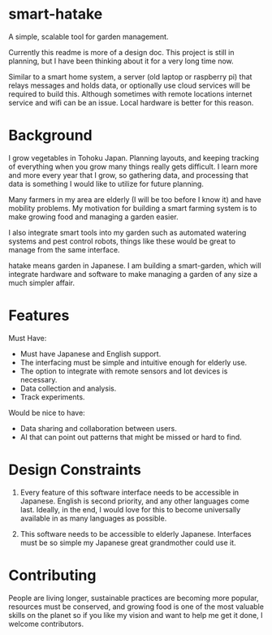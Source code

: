 # smart-hatake
A simple, scalable tool for garden management.

Currently this readme is more of a design doc. This project is still in planning, but I have been thinking about it for a very long time now.

Similar to a smart home system, a server (old laptop or raspberry pi) that relays messages and holds data, or optionally use cloud services will be required to build this. Although sometimes with remote locations internet service and wifi can be an issue. Local hardware is better for this reason.

Background
==========

I grow vegetables in Tohoku Japan. Planning layouts, and keeping tracking of everything when you grow many things really gets difficult. I learn more and more every year that I grow, so gathering data, and processing that data is something I would like to utilize for future planning.

Many farmers in my area are elderly (I will be too before I know it) and have mobility problems. My motivation for building a smart farming system is to make growing food and managing a garden easier.

I also integrate smart tools into my garden such as automated watering systems and pest control robots, things like these would be great to manage from the same interface. 

hatake means garden in Japanese. I am building a smart-garden, which will integrate hardware and software to make managing a garden of any size a much simpler affair.


Features
========

Must Have:
* Must have Japanese and English support.
* The interfacing must be simple and intuitive enough for elderly use.
* The option to integrate with remote sensors and Iot devices is necessary.
* Data collection and analysis.
* Track experiments.
 
Would be nice to have:
* Data sharing and collaboration between users.
* AI that can point out patterns that might be missed or hard to find.


Design Constraints
==================

1. Every feature of this software interface needs to be accessible in Japanese. English is second priority, and any other languages come last. Ideally, in the end, I would love for this to become universally available in as many languages as possible.

2. This software needs to be accessible to elderly Japanese. Interfaces must be so simple my Japanese great grandmother could use it.


Contributing
============

People are living longer, sustainable practices are becoming more popular, resources must be conserved, and growing food is one of the most valuable skills on the planet so if you like my vision and want to help me get it done, I welcome contributors.
